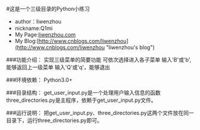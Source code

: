 #这是一个三级目录的Python小练习

* author：liwenzhou
* nickname:Q1mi
* My Page:[liwenzhou.com](http://liwenzhou.com "liwenzhou's page")
* My Blog:[http://www.cnblogs.com/liwenzhou](http://www.cnblogs.com/liwenzhou "liwenzhou's blog")

###功能介绍：
实现三级菜单的简要功能
可依次选择进入各子菜单
输入'B'或'b',能够返回上一级菜单
输入'Q'或'q'，能够退出

###环境依赖：
Python3.0+

###目录结构：
get_user_input.py是一个处理用户输入信息的函数
three_directories.py是主程序，依赖于get_user_input.py文件。

###运行说明：
把get_user_input.py、three_directories.py这两个文件放在同一目录下，运行three_directories.py即可。